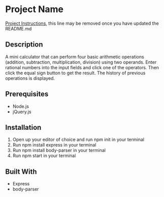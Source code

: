 # Project Name

[Project Instructions](./INSTRUCTIONS.md), this line may be removed once you have updated the README.md

## Description

A mini calculator that can perform four basic arithmetic operations (addition, subtraction, multiplication, division) using two operands. Enter rational numbers into the input fields and click one of the operators. Then click the equal sign button to get the result. The history of previous operations is displayed.


## Prerequisites

* Node.js
* jQuery.js

## Installation
 1. Open up your editor of choice and run npm init in your terminal
 2. Run npm install express in your terminal
 3. Run npm install body-parser in your terminal
 4. Run npm start in your terminal

## Built With

* Express
* body-parser



